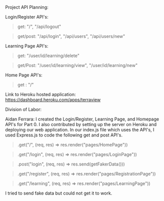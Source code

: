 Project API Planning:

Login/Register API's:

  >get: "/", "/api/logout"
  
  >get/post: "/api/login", "/api/users", "/api/users/new"
  
Learning Page API's:

   >get: "/user/id/learning/delete"
    
   >get/Post: "/user/id/learning/view", "/user/id/learning/new"
   
Home Page API's:
   >get : "/"
   
   
Link to Heroku hosted application:
https://dashboard.heroku.com/apps/terraview


Division of Labor:

Aidan Ferrara: I created the Login/Register, Learning Page, and Homepage API's for Part 0. I also contributed by setting up the server on Heroku and deploying our web application. In our index.js file which uses the API's, I used Express.js to code the following get and post API's. 
  >.get("/", (req, res) => res.render("pages/HomePage"))
  
  >.get("/login", (req, res) => res.render("pages/LoginPage"))
  
  >.post("login", (req, res) => res.send(getFakerData()))
  
  >.get("/register", (req, res) => res.render("pages/RegistrationPage"))
  
  >.get("/learning", (req, res) => res.render("pages/LearningPage"))
 
 I tried to send fake data but could not get it to work.


  
